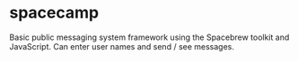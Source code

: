 # spacecamp
Basic public messaging system framework using the Spacebrew toolkit and JavaScript. Can enter user names and send / see messages. 
